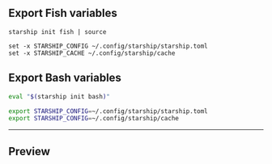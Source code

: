 ## Export Fish variables

```fish
starship init fish | source

set -x STARSHIP_CONFIG ~/.config/starship/starship.toml
set -x STARSHIP_CACHE ~/.config/starship/cache
```

## Export Bash variables

```bash
eval "$(starship init bash)"

export STARSHIP_CONFIG=~/.config/starship/starship.toml
export STARSHIP_CONFIG=~/.config/starship/cache
```
---
## Preview
